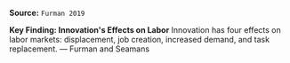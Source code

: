 **Source:** `Furman 2019`

**Key Finding: Innovation's Effects on Labor**
Innovation has four effects on labor markets: displacement, job creation, increased demand, and task replacement. — Furman and Seamans
